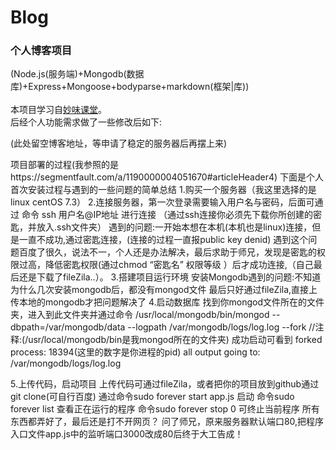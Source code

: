 # Blog
<h3>个人博客项目</h3>(Node.js(服务端)+Mongodb(数据库)+Express+Mongoose+bodyparse+markdown(框架|库))<br><br>
本项目学习自<a href="http://study.163.com/course/courseMain.htm?courseId=1003675016">妙味课堂</a>。<br>
后经个人功能需求做了一些修改后如下:

(此处留空博客地址，等申请了稳定的服务器后再摆上来)

项目部署的过程(我参照的是https://segmentfault.com/a/1190000004051670#articleHeader4)
下面是个人首次安装过程与遇到的一些问题的简单总结
1.购买一个服务器（我这里选择的是linux centOS 7.3）
2.连接服务器，第一次登录需要输入用户名与密码，后面可通过
	命令  ssh 用户名@IP地址 	进行连接
	（通过ssh连接你必须先下载你所创建的密匙，并放入.ssh文件夹）
	遇到的问题:一开始本想在本机(本机也是linux)连接，但是一直不成功,通过密匙连接，(连接的过程一直报public key denid)
	遇到这个问题百度了很久，说法不一，个人还是办法解决，最后求助于师兄，发现是密匙的权限过高，降低密匙权限(通过chmod “密匙名” 权限等级 ）后才成功连接,（自己最后还是下载了fileZila..）。
3.搭建项目运行环境
	安装Mongodb遇到的问题:不知道为什么几次安装mongodb后，都没有mongod文件
	最后只好通过fileZila,直接上传本地的mongodb才把问题解决了
4.启动数据库
	找到你mongod文件所在的文件夹，进入到此文件夹并通过命令
	/usr/local/mongodb/bin/mongod --dbpath=/var/mongodb/data --logpath /var/mongodb/logs/log.log --fork
	//注释:(/usr/local/mongodb/bin是我mongod所在的文件夹)
	成功启动可看到
	forked process: 18394(这里的数字是你进程的pid)
	all output going to: /var/mongodb/logs/log.log

5.上传代码，启动项目
	上传代码可通过fileZila，或者把你的项目放到github通过git clone(可自行百度)
	通过命令sudo forever start app.js 启动
	命令sudo forever list 查看正在运行的程序
	命令sudo forever stop 0 可终止当前程序
	所有东西都弄好了，最后还是打不开网页？
	问了师兄，原来服务器默认端口80,把程序入口文件app.js中的监听端口3000改成80后终于大工告成！
